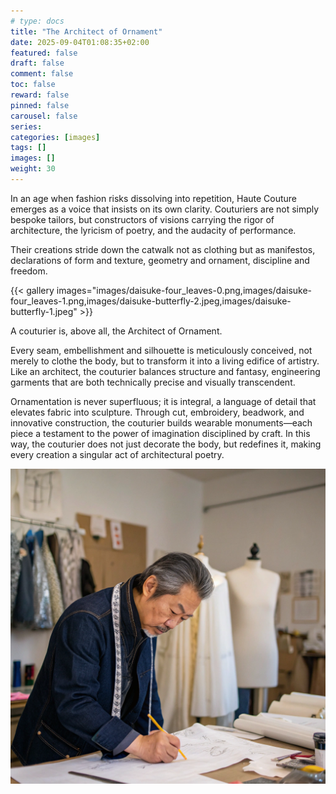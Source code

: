 ```yaml
---
# type: docs 
title: "The Architect of Ornament"
date: 2025-09-04T01:08:35+02:00
featured: false
draft: false
comment: false
toc: false
reward: false
pinned: false
carousel: false
series:
categories: [images]
tags: []
images: []
weight: 30
---
```


In an age when fashion risks dissolving into repetition, Haute Couture emerges as a voice that insists on its own clarity. Couturiers are not simply bespoke tailors, but constructors of visions carrying the rigor of architecture, the lyricism of poetry, and the audacity of performance.

<!--more-->

Their creations stride down the catwalk not as clothing but as manifestos, declarations of form and texture, geometry and ornament, discipline and freedom.

{{< gallery images="images/daisuke-four_leaves-0.png,images/daisuke-four_leaves-1.png,images/daisuke-butterfly-2.jpeg,images/daisuke-butterfly-1.jpeg" >}}

A couturier is, above all, the Architect of Ornament.  

Every seam, embellishment and silhouette is meticulously conceived, not merely to clothe the body, but to transform it into a living edifice of artistry. Like an architect, the couturier balances structure and fantasy, engineering garments that are both technically precise and visually transcendent. 


Ornamentation is never superfluous; it is integral, a language of detail that elevates fabric into sculpture. Through cut, embroidery, beadwork, and innovative construction, the couturier builds wearable monuments—each piece a testament to the power of imagination disciplined by craft. In this way, the couturier does not just decorate the body, but redefines it, making every creation a singular act of architectural poetry.


![Daisuke](images/daisuke-workshop.png?width=320#center)








